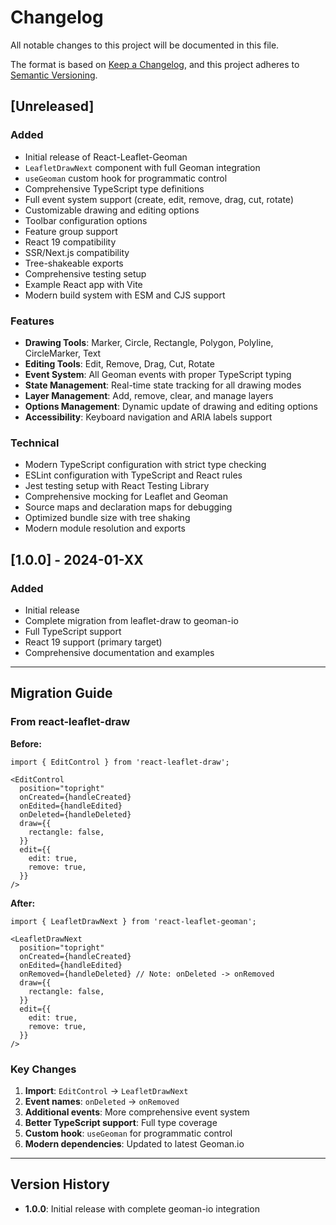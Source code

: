 # Changelog

All notable changes to this project will be documented in this file.

The format is based on [Keep a Changelog](https://keepachangelog.com/en/1.0.0/),
and this project adheres to [Semantic Versioning](https://semver.org/spec/v2.0.0.html).

## [Unreleased]

### Added
- Initial release of React-Leaflet-Geoman
- `LeafletDrawNext` component with full Geoman integration
- `useGeoman` custom hook for programmatic control
- Comprehensive TypeScript type definitions
- Full event system support (create, edit, remove, drag, cut, rotate)
- Customizable drawing and editing options
- Toolbar configuration options
- Feature group support
- React 19 compatibility
- SSR/Next.js compatibility
- Tree-shakeable exports
- Comprehensive testing setup
- Example React app with Vite
- Modern build system with ESM and CJS support

### Features
- **Drawing Tools**: Marker, Circle, Rectangle, Polygon, Polyline, CircleMarker, Text
- **Editing Tools**: Edit, Remove, Drag, Cut, Rotate
- **Event System**: All Geoman events with proper TypeScript typing
- **State Management**: Real-time state tracking for all drawing modes
- **Layer Management**: Add, remove, clear, and manage layers
- **Options Management**: Dynamic update of drawing and editing options
- **Accessibility**: Keyboard navigation and ARIA labels support

### Technical
- Modern TypeScript configuration with strict type checking
- ESLint configuration with TypeScript and React rules
- Jest testing setup with React Testing Library
- Comprehensive mocking for Leaflet and Geoman
- Source maps and declaration maps for debugging
- Optimized bundle size with tree shaking
- Modern module resolution and exports

## [1.0.0] - 2024-01-XX

### Added
- Initial release
- Complete migration from leaflet-draw to geoman-io
- Full TypeScript support
- React 19 support (primary target)
- Comprehensive documentation and examples

---

## Migration Guide

### From react-leaflet-draw

**Before:**
```tsx
import { EditControl } from 'react-leaflet-draw';

<EditControl
  position="topright"
  onCreated={handleCreated}
  onEdited={handleEdited}
  onDeleted={handleDeleted}
  draw={{
    rectangle: false,
  }}
  edit={{
    edit: true,
    remove: true,
  }}
/>
```

**After:**
```tsx
import { LeafletDrawNext } from 'react-leaflet-geoman';

<LeafletDrawNext
  position="topright"
  onCreated={handleCreated}
  onEdited={handleEdited}
  onRemoved={handleDeleted} // Note: onDeleted -> onRemoved
  draw={{
    rectangle: false,
  }}
  edit={{
    edit: true,
    remove: true,
  }}
/>
```

### Key Changes
1. **Import**: `EditControl` → `LeafletDrawNext`
2. **Event names**: `onDeleted` → `onRemoved`
3. **Additional events**: More comprehensive event system
4. **Better TypeScript support**: Full type coverage
5. **Custom hook**: `useGeoman` for programmatic control
6. **Modern dependencies**: Updated to latest Geoman.io

---

## Version History

- **1.0.0**: Initial release with complete geoman-io integration